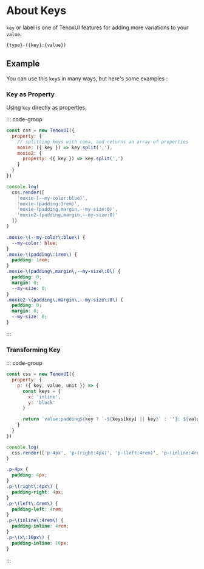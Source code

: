 # About Keys

`key` or label is one of TenoxUI features for adding more variations to your `value`.

```
{type}-({key}:{value})
```

## Example

You can use this `key`s in many ways, but here's some examples :

### Key as Property

Using `key` directly as properties.

::: code-group

```javascript [Javascript]
const css = new TenoxUI({
  property: {
    // splitting keys with coma, and returns an array of properties
    moxie: ({ key }) => key.split(','),
    moxie2: {
      property: ({ key }) => key.split(',')
    }
  }
})

console.log(
  css.render([
    'moxie-(--my-color:blue)',
    'moxie-(padding:1rem)',
    'moxie-(padding,margin,--my-size:0)',
    'moxie2-(padding,margin,--my-size:0)'
  ])
)
```

```css [Output]
.moxie-\(--my-color\:blue\) {
  --my-color: blue;
}
.moxie-\(padding\:1rem\) {
  padding: 1rem;
}
.moxie-\(padding\,margin\,--my-size\:0\) {
  padding: 0;
  margin: 0;
  --my-size: 0;
}
.moxie2-\(padding\,margin\,--my-size\:0\) {
  padding: 0;
  margin: 0;
  --my-size: 0;
}
```

:::

### Transforming Key

::: code-group

```javascript [Javascript]
const css = new TenoxUI({
  property: {
    p: ({ key, value, unit }) => {
      const keys = {
        x: 'inline',
        y: 'block'
      }

      return `value:padding${key ? `-${keys[key] || key}` : ''}: ${value + unit}`
    }
  }
})

console.log(
  css.render(['p-4px', 'p-(right:4px)', 'p-(left:4rem)', 'p-(inline:4rem)', 'p-(x:10px)'])
)
```

```css [Output]
.p-4px {
  padding: 4px;
}
.p-\(right\:4px\) {
  padding-right: 4px;
}
.p-\(left\:4rem\) {
  padding-left: 4rem;
}
.p-\(inline\:4rem\) {
  padding-inline: 4rem;
}
.p-\(x\:10px\) {
  padding-inline: 10px;
}
```

:::
